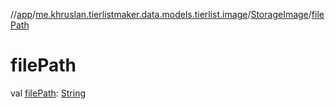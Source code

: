 //[app](../../../index.md)/[me.khruslan.tierlistmaker.data.models.tierlist.image](../index.md)/[StorageImage](index.md)/[filePath](file-path.md)

# filePath

val [filePath](file-path.md): [String](https://kotlinlang.org/api/latest/jvm/stdlib/kotlin/-string/index.html)
